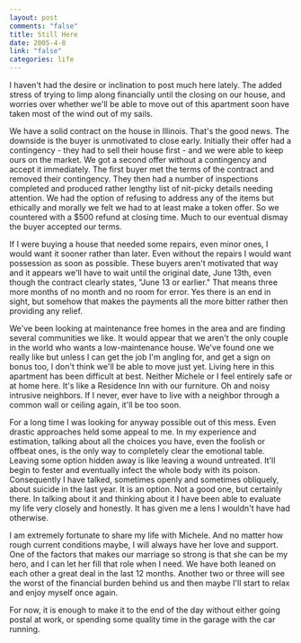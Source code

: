 ```yaml
--- 
layout: post
comments: "false"
title: Still Here
date: 2005-4-8
link: "false"
categories: life
---
```

I haven't had the desire or inclination to post much here lately. The added stress of trying to limp along financially until the closing on our house, and worries over whether we'll be able to move out of this apartment soon have taken most of the wind out of my sails.

We have a solid contract on the house in Illinois. That's the good news. The downside is the buyer is unmotivated to close early. Initially their offer had a contingency - they had to sell their house first - and we were able to keep ours on the market. We got a second offer without a contingency and accept it immediately. The first buyer met the terms of the contract and removed their contingency. They then had a number of inspections completed and produced rather lengthy list of nit-picky details needing attention. We had the option of refusing to address any of the items but ethically and morally we felt we had to at least make a token offer. So we countered with a $500 refund at closing time. Much to our eventual dismay the buyer accepted our terms.

If I were buying a house that needed some repairs, even minor ones, I would want it sooner rather than later. Even without the repairs I would want possession as soon as possible. These buyers aren't motivated that way and it appears we'll have to wait until the original date, June 13th, even though the contract clearly states, "June 13 or earlier." That means three more months of no month and no room for error. Yes there is an end in sight, but somehow that makes the payments all the more bitter rather then providing any relief.

We've been looking at maintenance free homes in the area and are finding several communities we like. It would appear that we aren't the only couple in the world who wants a low-maintenance house. We've found one we really like but unless I can get the job I'm angling for, and get a sign on bonus too, I don't think we'll be able to move just yet. Living here in this apartment has been difficult at best. Neither Michele or I feel entirely safe or at home here. It's like a Residence Inn with our furniture. Oh and noisy intrusive neighbors. If I never, ever have to live with a neighbor through a common wall or ceiling again, it'll be too soon.

For a long time I was looking for anyway possible out of this mess. Even drastic approaches held some appeal to me. In my experience and estimation, talking about all the choices you have, even the foolish or offbeat ones, is the only way to completely clear the emotional table. Leaving some option hidden away is like leaving a wound untreated. It'll begin to fester and eventually infect the whole body with its poison. Consequently I have talked, sometimes openly and sometimes obliquely, about suicide in the last year. It is an option. Not a good one, but certainly there. In talking about it and thinking about it I have been able to evaluate my life very closely and honestly. It has given me a lens I wouldn't have had otherwise.

I am extremely fortunate to share my life with Michele. And no matter how rough current conditions maybe, I will always have her love and support. One of the factors that makes our marriage so strong is that she can be my hero, and I can let her fill that role when I need. We have both leaned on each other a great deal in the last 12 months. Another two or three will see the worst of the financial burden behind us and then maybe I'll start to relax and enjoy myself once again.

For now, it is enough to make it to the end of the day without either going postal at work, or spending some quality time in the garage with the car running.
